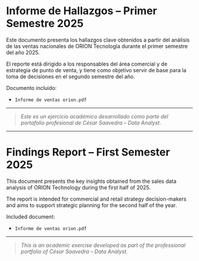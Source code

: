 # Informe de Hallazgos – Primer Semestre 2025

Este documento presenta los hallazgos clave obtenidos a partir del análisis de las ventas nacionales de ORION Tecnología durante el primer semestre del año 2025.

El reporte está dirigido a los responsables del área comercial y de estrategia de punto de venta, y tiene como objetivo servir de base para la toma de decisiones en el segundo semestre del año.

 Documento incluido:
- `Informe de ventas orion.pdf`

---

> *Este es un ejercicio académico desarrollado como parte del portafolio profesional de César Saavedra – Data Analyst.*

---
# Findings Report – First Semester 2025

This document presents the key insights obtained from the sales data analysis of ORION Technology during the first half of 2025.

The report is intended for commercial and retail strategy decision-makers and aims to support strategic planning for the second half of the year.

 Included document:
- `Informe de ventas orion.pdf`

---

> *This is an academic exercise developed as part of the professional portfolio of César Saavedra – Data Analyst.*


